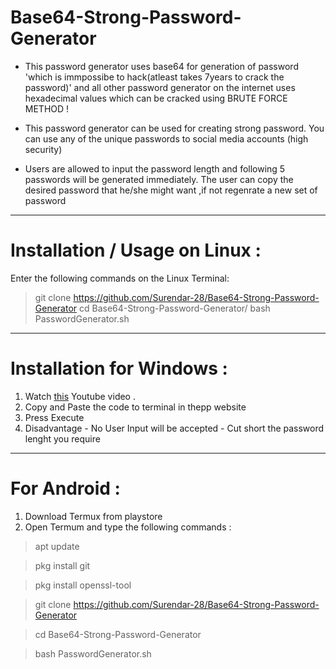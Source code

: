 # Base64-Strong-Password-Generator

* This password generator uses base64 for generation of password 'which is immpossibe to hack(atleast takes 7years to crack the password)' and all other password generator on the internet uses hexadecimal values which can be cracked using BRUTE FORCE METHOD ! 

* This password generator can be used for creating strong password. You can use any of the unique passwords to social media accounts (high security)

* Users are allowed to input the password length and following 5 passwords will be generated immediately.
The user can copy the desired password that he/she might want ,if not regenrate a new set of password

---

# Installation / Usage on Linux :

Enter the following commands on the Linux Terminal: 

> git clone https://github.com/Surendar-28/Base64-Strong-Password-Generator
> cd Base64-Strong-Password-Generator/
> bash PasswordGenerator.sh

---
 
# Installation for Windows : 
 1. Watch [this](https://www.tutorialspoint.com/unix_terminal_online.php) Youtube video .
 2. Copy and Paste the code to terminal in thepp website 
 3. Press Execute  
 4. Disadvantage - No User Input will be accepted - Cut short the password lenght you require 

 --- 
  
# For Android : 

 1. Download Termux from playstore 
 2. Open Termum and type the following commands :

 > apt update

 > pkg install git

 > pkg install openssl-tool

 > git clone https://github.com/Surendar-28/Base64-Strong-Password-Generator

 > cd Base64-Strong-Password-Generator

 > bash PasswordGenerator.sh
 
